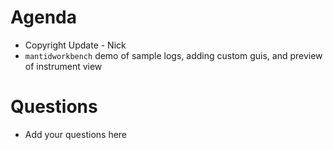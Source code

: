 Agenda
======

* Copyright Update - Nick
* `mantidworkbench` demo of sample logs, adding custom guis, and preview of instrument view

Questions
=========

* Add your questions here
